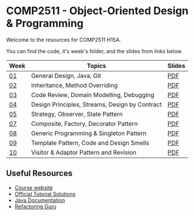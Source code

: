 # COMP2511 - Object-Oriented Design & Programming

Welcome to the resources for COMP2511 H15A.

You can find the code, it's week's folder, and the slides from links below.

| Week            | Topics                                         | Slides                                              |
| --------------- | ---------------------------------------------- | --------------------------------------------------- |
| [01](./week01/) | General Design, Java, Git                      | [PDF](./week01/COMP2511%2024T2%20-%20Week%201.pdf)  |
| [02](./week02/) | Inheritance, Method Overriding                 | [PDF](./week02/COMP2511%2024T2%20-%20Week%202.pdf)  |
| [03](./week03/) | Code Review, Domain Modelling, Debugging       | [PDF](./week03/COMP2511%2024T2%20-%20Week%203.pdf)  |
| [04](./week04/) | Design Principles, Streams, Design by Contract | [PDF](./week04/COMP2511%2024T2%20-%20Week%204.pdf)  |
| [05](./week05/) | Strategy, Observer, State Pattern              | [PDF](./week05/COMP2511%2024T2%20-%20Week%205.pdf)  |
| [07](./week07/) | Composite, Factory, Decorator Pattern          | [PDF](./week07/COMP2511%2024T2%20-%20Week%207.pdf)  |
| [08](./week08/) | Generic Programming & Singleton Pattern        | [PDF](./week08/COMP2511%2024T2%20-%20Week%208.pdf)  |
| [09](./week09/) | Template Pattern, Code and Design Smells       | [PDF](./week09/COMP2511%2024T2%20-%20Week%209.pdf)  |
| [10](./week10/) | Visitor & Adaptor Pattern and Revision         | [PDF](./week10/COMP2511%2024T2%20-%20Week%2010.pdf) |

## Useful Resources

- [Course website](https://webcms3.cse.unsw.edu.au/COMP2511/24T2/)
- [Official Tutorial Solutions](https://webcms3.cse.unsw.edu.au/COMP2511/24T2/resources/100204)
- [Java Documentation](https://docs.oracle.com/en/java/javase/17/)
- [Refactoring Guru](https://refactoring.guru/)
